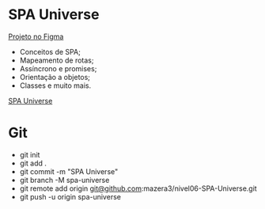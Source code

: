 # SPA Universe


[Projeto no Figma](https://www.figma.com/file/RNyzoVP6A1OySncuiHo41Y/%5BDesafios-Explorer%5D-SPA-Universe?node-id=104%3A48)

- Conceitos de SPA;
- Mapeamento de rotas;
- Assíncrono e promises;
- Orientação a objetos;
- Classes e muito mais.

[SPA Universe](https://efficient-sloth-d85.notion.site/SPA-Universe-5f75e94ba7ce4292a06905eb3417420c)

# Git
- git init
- git add .
- git commit -m "SPA Universe"
- git branch -M spa-universe
- git remote add origin git@github.com:mazera3/nivel06-SPA-Universe.git
- git push -u origin spa-universe